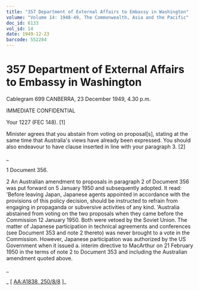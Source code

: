 ```yaml
---
title: "357 Department of External Affairs to Embassy in Washington"
volume: "Volume 14: 1948-49, The Commonwealth, Asia and the Pacific"
doc_id: 6133
vol_id: 14
date: 1949-12-23
barcode: 552284
---
```


# 357 Department of External Affairs to Embassy in Washington

Cablegram 699 CANBERRA, 23 December 1949, 4.30 p.m.

IMMEDIATE CONFIDENTIAL

Your 1227 (FEC 148). [1]

Minister agrees that you abstain from voting on proposal[s], stating at the same time that Australia's views have already been expressed. You should also endeavour to have clause inserted in line with your paragraph 3. [2]

_

1 Document 356.

2 An Australian amendment to proposals in paragraph 2 of Document 356 was put forward on 5 January 1950 and subsequently adopted. It read: 'Before leaving Japan, Japanese agents appointed in accordance with the provisions of this policy decision, should be instructed to refrain from engaging in propaganda or subversive activities of any kind. 'Australia abstained from voting on the two proposals when they came before the Commission 12 January 1950. Both were vetoed by the Soviet Union. The matter of Japanese participation in technical agreements and conferences (see Document 353 and note 2 thereto) was never brought to a vote in the Commission. However, Japanese participation was authorized by the US Government when it issued a. interim directive to MacArthur on 21 February 1950 in the terms of note 2 to Document 353 and including the Australian amendment quoted above.

_

_ [ [AA:A1838, 250/8/8](http://www.naa.gov.au/cgi-bin/Search?O=I&Number=552284) ]_
